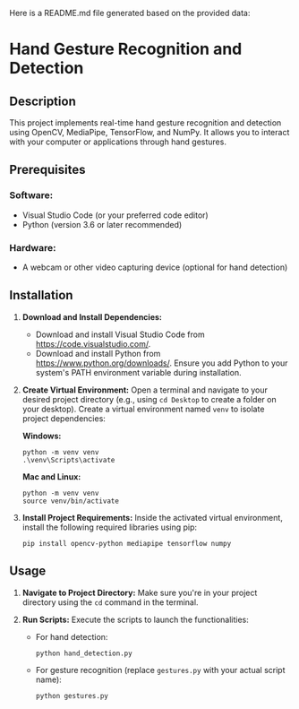 Here is a README.md file generated based on the provided data:

# Hand Gesture Recognition and Detection

## Description
This project implements real-time hand gesture recognition and detection using OpenCV, MediaPipe, TensorFlow, and NumPy. It allows you to interact with your computer or applications through hand gestures.

## Prerequisites
### Software:
- Visual Studio Code (or your preferred code editor)
- Python (version 3.6 or later recommended)

### Hardware:
- A webcam or other video capturing device (optional for hand detection)

## Installation
1. **Download and Install Dependencies:**
   - Download and install Visual Studio Code from https://code.visualstudio.com/.
   - Download and install Python from https://www.python.org/downloads/. Ensure you add Python to your system's PATH environment variable during installation.

2. **Create Virtual Environment:** Open a terminal and navigate to your desired project directory (e.g., using `cd Desktop` to create a folder on your desktop). Create a virtual environment named `venv` to isolate project dependencies:

   **Windows:**
   ```
   python -m venv venv
   .\venv\Scripts\activate
   ```

   **Mac and Linux:**
   ```
   python -m venv venv
   source venv/bin/activate
   ```

3. **Install Project Requirements:** Inside the activated virtual environment, install the following required libraries using pip:
   ```
   pip install opencv-python mediapipe tensorflow numpy
   ```

## Usage
1. **Navigate to Project Directory:** Make sure you're in your project directory using the `cd` command in the terminal.

2. **Run Scripts:** Execute the scripts to launch the functionalities:
   - For hand detection:
     ```
     python hand_detection.py
     ```
   - For gesture recognition (replace `gestures.py` with your actual script name):
     ```
     python gestures.py
     ```

